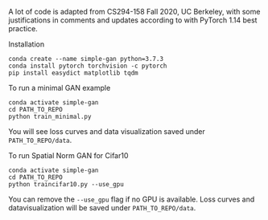 A lot of code is adapted from CS294-158 Fall 2020, UC Berkeley, with some justifications in comments 
and updates according to with PyTorch 1.14 best practice. 

Installation

```
conda create --name simple-gan python=3.7.3
conda install pytorch torchvision -c pytorch
pip install easydict matplotlib tqdm
```

To run a minimal GAN example
```
conda activate simple-gan
cd PATH_TO_REPO
python train_minimal.py
```

You will see loss curves and data visualization saved under `PATH_TO_REPO/data`. 

To run Spatial Norm GAN for Cifar10
```
conda activate simple-gan
cd PATH_TO_REPO
python traincifar10.py --use_gpu
```
You can remove the `--use_gpu` flag if no GPU is available. 
Loss curves and datavisualization will be saved under `PATH_TO_REPO/data`. 
